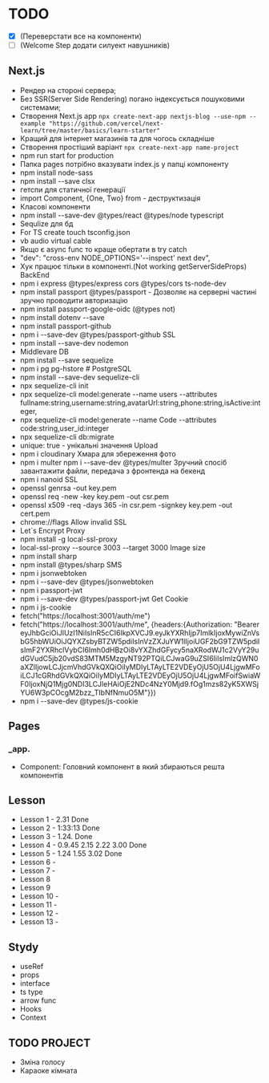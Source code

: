 # TODO

- [x] (Переверстати все на компоненти)
- [ ] (Welcome Step додати силуект навушників)

## Next.js

- Рендер на стороні сервера;
- Без SSR(Server Side Rendering) погано індексується пошуковими системами;
- Створення Next.js app
  `npx create-next-app nextjs-blog --use-npm --example "https://github.com/vercel/next-learn/tree/master/basics/learn-starter"`
- Кращий для інтернет магазинів та для чогось складніше
- Створення простіший варіант
  `npx create-next-app name-project`
- npm run start for production
- Папка pages потрібно вказувати index.js у папці компоненту
- npm install node-sass
- npm install --save clsx
- гетспи для статичної генерації
- import Component, {One, Two} from - деструктизація
- Класові компоненти
- npm install --save-dev @types/react @types/node typescript
- Sequlize для бд
- For TS create touch tsconfig.json
- vb audio virtual cable
- Якщо є async func то краще обертати в try catch
- "dev": "cross-env NODE_OPTIONS='--inspect' next dev",
- Хук працює тільки в компоненті.(Not working getServerSideProps)
  BackEnd
- npm i express @types/express cors @types/cors ts-node-dev
- npm install passport @types/passport - Дозволяє на серверні частині зручно проводити авторизацію
- npm install passport-google-oidc (@types not)
- npm install dotenv --save
- npm install passport-github
- npm i --save-dev @types/passport-github
  SSL
- npm install --save-dev nodemon
- Middlevare
  DB
- npm install --save sequelize
- npm i pg pg-hstore # PostgreSQL
- npm install --save-dev sequelize-cli
- npx sequelize-cli init
- npx sequelize-cli model:generate --name users --attributes fullname:string,username:string,avatarUrl:string,phone:string,isActive:integer,
- npx sequelize-cli model:generate --name Code --attributes code:string,user_id:integer
- npx sequelize-cli db:migrate
- unique: true - унікальні значення
  Upload
- npm i cloudinary Хмара для збереження фото
- npm i multer npm i --save-dev @types/multer Зручний спосіб завантажити файли, передача з фронтенда на бекенд
- npm i nanoid
  SSL
- openssl genrsa -out key.pem
- openssl req -new -key key.pem -out csr.pem
- openssl x509 -req -days 365 -in csr.pem -signkey key.pem -out cert.pem
- chrome://flags Allow invalid SSL
- Let`s Encrypt
  Proxy
- npm install -g local-ssl-proxy
- local-ssl-proxy --source 3003 --target 3000
  Image size
- npm install sharp
- npm install @types/sharp
  SMS
- npm i jsonwebtoken
- npm i --save-dev @types/jsonwebtoken
- npm i passport-jwt
- npm i --save-dev @types/passport-jwt
  Get Cookie
- npm i js-cookie
- fetch("https://localhost:3001/auth/me")
- fetch("https://localhost:3001/auth/me", {headers:{Authorization: "Bearer eyJhbGciOiJIUzI1NiIsInR5cCI6IkpXVCJ9.eyJkYXRhIjp7ImlkIjoxMywiZnVsbG5hbWUiOiJQYXZsbyBTZW5pdiIsInVzZXJuYW1lIjoiUGF2bG9TZW5pdiIsImF2YXRhclVybCI6Imh0dHBzOi8vYXZhdGFycy5naXRodWJ1c2VyY29udGVudC5jb20vdS83MTM5MzgyNT92PTQiLCJwaG9uZSI6IiIsImlzQWN0aXZlIjowLCJjcmVhdGVkQXQiOiIyMDIyLTAyLTE2VDEyOjU5OjU4LjgwMFoiLCJ1cGRhdGVkQXQiOiIyMDIyLTAyLTE2VDEyOjU5OjU4LjgwMFoifSwiaWF0IjoxNjQ1Mjg0NDI3LCJleHAiOjE2NDc4NzY0Mjd9.fOg1mzs82yK5XWSjYU6W3pCOcgM2bzz_TIbNfNmuO5M"}})
- npm i --save-dev @types/js-cookie

## Pages

### \_app.

- Component: Головний компонент в який збираються решта компонентів

## Lesson

- Lesson 1 - 2.31 Done
- Lesson 2 - 1:33:13 Done
- Lesson 3 - 1.24. Done
- Lesson 4 - 0.9.45 2.15 2.22 3.00 Done
- Lesson 5 - 1.24 1.55 3.02 Done 
- Lesson 6 -
- Lesson 7 -
- Lesson 8
- Lesson 9
- Lesson 10 -
- Lesson 11 -
- Lesson 12 -
- Lesson 13 -

## Stydy

- useRef
- props
- interface
- ts type
- arrow func
- Hooks
- Context

## TODO PROJECT

- Зміна голосу
- Караоке кімната
